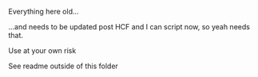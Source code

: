 Everything here old... 

...and needs to be updated post HCF and I can script now, so yeah needs that.

Use at your own risk

See readme outside of this folder